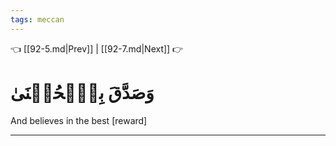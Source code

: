 ```yaml
---
tags: meccan
---
```


👈 [[92-5.md|Prev]] | [[92-7.md|Next]] 👉

# وَصَدَّقَ بِٱلۡحُسۡنَىٰ

And believes in the best [reward]

---

